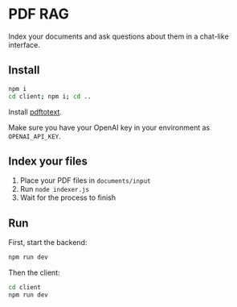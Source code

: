 # PDF RAG

Index your documents and ask questions about them in a chat-like interface.

## Install

```sh
npm i
cd client; npm i; cd ..
```

Install [pdftotext](https://pypi.org/project/pdftotext/).

Make sure you have your OpenAI key in your environment as `OPENAI_API_KEY`.

## Index your files

1) Place your PDF files in `documents/input`
2) Run  `node indexer.js`
3) Wait for the process to finish

## Run

First, start the backend:

```sh
npm run dev
```

Then the client:

```sh
cd client
npm run dev
```
